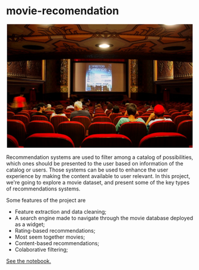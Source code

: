 # movie-recomendation
<div align="center">
<img src="images/header.jpg" width=500>
</div>

Recommendation systems are used to filter among a catalog of possibilities, which ones should be presented to the user based on information of the catalog or users. Those systems can be used to enhance the user experience by making the content available to user relevant. In this project, we're going to explore a movie dataset, and present some of the key types of recommendations systems.

Some features of the project are

* Feature extraction and data cleaning;
* A search engine made to navigate through the movie database deployed as a widget;
* Rating-based recommendations;
* Most seem together movies;
* Content-based recommendations;
* Colaborative filtering;

<a href="https://github.com/franklinzppa/movie-recommendation/blob/main/notebooks/recommendation.ipynb">See the notebook.</a>